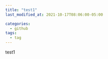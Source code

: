 ```yaml
---
title: "test1"
last_modified_at: 2021-10-17T08:06:00-05:00

categories:
  - github
tags:
  - tag
---
```


test1
